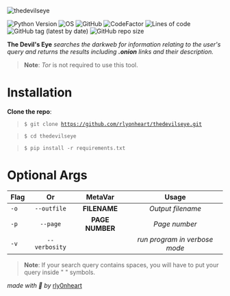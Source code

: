 ![thedevilseye](https://user-images.githubusercontent.com/74001397/131686521-16aa3d2e-dcc6-4d99-a760-eff9fcb90dd2.png)

![Python Version](https://img.shields.io/badge/python-3.x-blue?style=flat&logo=python)
![OS](https://img.shields.io/badge/OS-GNU%2FLinux-red?style=flat&logo=linux)
![GitHub](https://img.shields.io/github/license/rlyonheart/thedevilseye?ystyle=flat)
![CodeFactor](https://www.codefactor.io/repository/github/rlyonheart/thedevilseye/badge)
![Lines of code](https://img.shields.io/tokei/lines/github/rlyonheart/thedevilseye)
![GitHub tag (latest by date)](https://img.shields.io/github/v/tag/rlyonheart/thedevilseye) 
![GitHub repo size](https://img.shields.io/github/repo-size/rlyonheart/thedevilseye)

**The Devil's Eye**
*searches the *darkweb* for information relating to the user's query and returns the results including **.onion** links and their description.*
> **Note**: *Tor* is not required to use this tool.

# Installation
**Clone the repo**:
> <code>$ git clone https://github.com/rlyonheart/thedevilseye.git</code>

>  <code>$ cd thedevilseye</code>

> <code>$ pip install -r requirements.txt</code>


# Optional Args
| Flag           | Or            |MetaVar|                 Usage|
| ------------- |:-------------:|:----------------------:|:---------:|
| <code>-o</code>      | <code>--outfile</code>      |   **FILENAME** |  *Output filename*  |
| <code>-p</code> | <code>--page</code>  |  **PAGE NUMBER**  |  *Page number*  |
| <code>-v</code> | <code>--verbosity</code>  |    |  *run program in verbose mode*  |


> **Note**: If your search query contains spaces, you will have to put your query inside " " symbols.

*made with 🖤 by* [rly0nheart](https://about.me)



